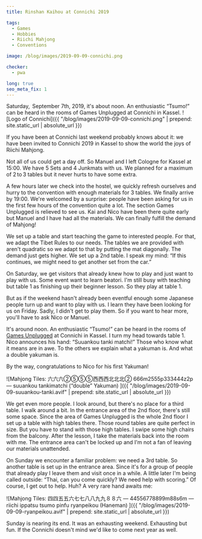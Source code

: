 ```yaml
---
title: Rinshan Kaihou at Connichi 2019

tags:
  - Games
  - Hobbies
  - Riichi Mahjong
  - Conventions

image: /blog/images/2019-09-09-connichi.png

checker:
  - pwa

long: true
seo_meta_fix: 1
---
```

Saturday,  September 7th, 2019, it's about noon.
An enthusiastic “Tsumo!” can be heard in the rooms of Games Unplugged at Connichi in Kassel.
![Logo of Connichi]({{ "/blog/images/2019-09-09-connichi.png" | prepend: site.static_url | absolute_url }})

If you have been at Connichi last weekend probably knows about it: we have been invited to Connichi 2019 in Kassel to show the world the joys of Riichi Mahjong.

Not all of us could get a day off.
So Manuel and I left Cologne for Kassel at 15:00.
We have 5 Sets and 4 Junkmats with us.
We planned for a maximum of 2 to 3 tables but it never hurts to have some extra.

A few hours later we check into the hostel, we quickly refresh ourselves and hurry to the convention with enough materials for 3 tables.
We finally arrive by 19:00.
We're welcomed by a surprise: people have been asking for us in the first few hours of the convention quite a lot.
The section Games Unplugged is relieved to see us.
Kai and Nico have been there quite early but Manuel and I have had all the materials.
We can finally fulfill the demand of Mahjong!

We set up a table and start teaching the game to interested people.
For that, we adapt the Tibet Rules to our needs.
The tables we are provided with aren't quadratic so we adapt to that by putting the mat diagonally.
The demand just gets higher.
We set up a 2nd table.
I speak my mind: “If this continues, we might need to get another set from the car.”

On Saturday, we get visitors that already knew how to play and just want to play with us.
Some event want to learn beatori.
I'm still busy with teaching but table 1 as finishing up their beginner lesson.
So they play at table 1.

But as if the weekend hasn't already been eventful enough some Japanese people turn up and want to play with us.
I learn they have been looking for us on Friday.
Sadly, I didn't get to play them.
So if you want to hear more, you'll have to ask Nico or Manuel.

It's around noon.
An enthusiastic “Tsumo!” can be heard in the rooms of [Games Unplugged](https://www.connichi.de/programm/games-unplugged/) at Connichi in Kassel.
I turn my head towards table 1.
Nico announces his hand: “Suuankou tanki matchi!”
Those who know what it means are in awe.
To the others we explain what a yakuman is. And what a double yakuman is.

By the way, congratulations to Nico for his first Yakuman!

![Mahjong Tiles: 六六六➁➄➄➄西西西北北北➁ 666m2555p333444z2p — suuankou tankimatchi (“double” Yakuman) ]({{ "/blog/images/2019-09-09-suuankou-tanki.avif" | prepend: site.static_url | absolute_url }})

We get even more people.
I look around, but there's no place for a third table.
I walk around a bit.
In the entrance area of the 2nd floor, there's still some space.
Since the area of Games Unplugged is the whole 2nd floor I set up a table with high tables there.
Those round tables are quite perfect in size.
But you have to stand with those high tables.
I swipe some high chairs from the balcony.
After the lesson, I take the materials back into the room with me.
The entrance area can't be locked up and I'm not a fan of leaving our materials unattended.

On Sunday we encounter a familiar problem: we need a 3rd table.
So another table is set up in the entrance area.
Since it's for a group of people that already play I leave them and visit once in a while.
A little later I'm being called outside: “Thai, can you come quickly? We need help with scoring.”
Of course, I get out to help. Huh? A very rare hand awaits me:

![Mahjong Tiles: 四四五五六七七八八九九８８六 — 44556778899m88s6m — riichi ippatsu tsumo pinfu ryanpeikou (Haneman) ]({{ "/blog/images/2019-09-09-ryanpeikou.avif" | prepend: site.static_url | absolute_url }})

Sunday is nearing its end.
It was an exhausting weekend.
Exhausting but fun.
If the Connichi doesn't mind we'd like to come next year as well.
